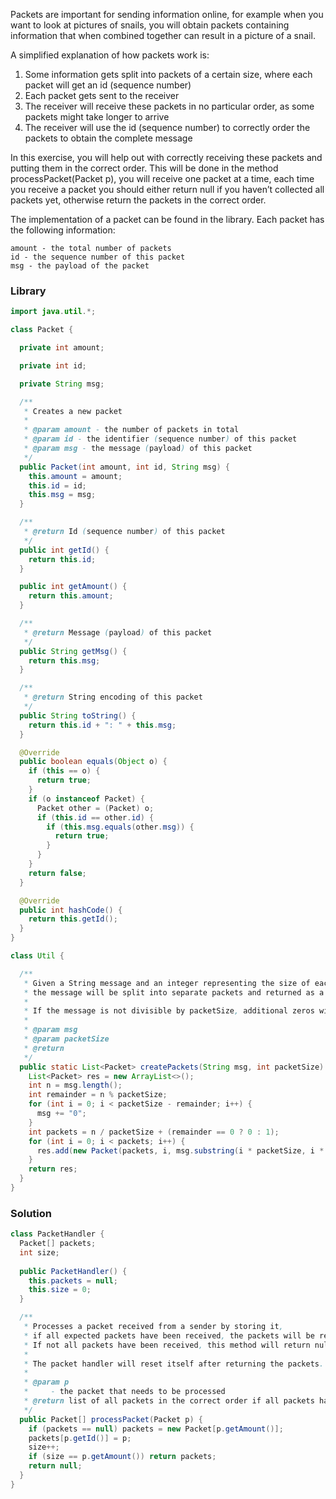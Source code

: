 Packets are important for sending information online, for example when you want to look at pictures of snails, you will obtain packets containing information that when combined together can result in a picture of a snail.

A simplified explanation of how packets work is:
1. Some information gets split into packets of a certain size, where each packet will get an id (sequence number)
2. Each packet gets sent to the receiver
3. The receiver will receive these packets in no particular order, as some packets might take longer to arrive
4. The receiver will use the id (sequence number) to correctly order the packets to obtain the complete message

In this exercise, you will help out with correctly receiving these packets and putting them in the correct order.
This will be done in the method processPacket(Packet p), you will receive one packet at a time, each time you receive a packet you should either return null if you haven’t collected all packets yet, otherwise return the packets in the correct order.

The implementation of a packet can be found in the library. Each packet has the following information:

    amount - the total number of packets
    id - the sequence number of this packet
    msg - the payload of the packet

### Library
```java
import java.util.*;

class Packet {

  private int amount;

  private int id;

  private String msg;

  /**
   * Creates a new packet
   *
   * @param amount - the number of packets in total
   * @param id - the identifier (sequence number) of this packet
   * @param msg - the message (payload) of this packet
   */
  public Packet(int amount, int id, String msg) {
    this.amount = amount;
    this.id = id;
    this.msg = msg;
  }

  /**
   * @return Id (sequence number) of this packet
   */
  public int getId() {
    return this.id;
  }

  public int getAmount() {
    return this.amount;
  }

  /**
   * @return Message (payload) of this packet
   */
  public String getMsg() {
    return this.msg;
  }

  /**
   * @return String encoding of this packet
   */
  public String toString() {
    return this.id + ": " + this.msg;
  }

  @Override
  public boolean equals(Object o) {
    if (this == o) {
      return true;
    }
    if (o instanceof Packet) {
      Packet other = (Packet) o;
      if (this.id == other.id) {
        if (this.msg.equals(other.msg)) {
          return true;
        }
      }
    }
    return false;
  }

  @Override
  public int hashCode() {
    return this.getId();
  }
}

class Util {

  /**
   * Given a String message and an integer representing the size of each packet,
   * the message will be split into separate packets and returned as a list.
   *
   * If the message is not divisible by packetSize, additional zeros will be used to pad the message.
   *
   * @param msg
   * @param packetSize
   * @return
   */
  public static List<Packet> createPackets(String msg, int packetSize) {
    List<Packet> res = new ArrayList<>();
    int n = msg.length();
    int remainder = n % packetSize;
    for (int i = 0; i < packetSize - remainder; i++) {
      msg += "0";
    }
    int packets = n / packetSize + (remainder == 0 ? 0 : 1);
    for (int i = 0; i < packets; i++) {
      res.add(new Packet(packets, i, msg.substring(i * packetSize, i * packetSize + packetSize)));
    }
    return res;
  }
}

```

### Solution
```java
class PacketHandler {
  Packet[] packets;
  int size;
  
  public PacketHandler() {
    this.packets = null;
    this.size = 0;
  }

  /**
   * Processes a packet received from a sender by storing it,
   * if all expected packets have been received, the packets will be returned in the correct order by their ID.
   * If not all packets have been received, this method will return null.
   *
   * The packet handler will reset itself after returning the packets.
   *
   * @param p
   *     - the packet that needs to be processed
   * @return list of all packets in the correct order if all packets have been received, else null.
   */
  public Packet[] processPacket(Packet p) {
    if (packets == null) packets = new Packet[p.getAmount()];
    packets[p.getId()] = p;
    size++;
    if (size == p.getAmount()) return packets;
    return null;
  }
}



```
